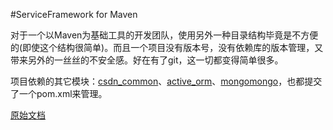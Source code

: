 #ServiceFramework for Maven

对于一个以Maven为基础工具的开发团队，使用另外一种目录结构毕竟是不方便的(即使这个结构很简单)。而且一个项目没有版本号，没有依赖库的版本管理，又带来另外的一丝丝的不安全感。好在有了git，这一切都变得简单很多。

项目依赖的其它模块：[csdn_common](https://github.com/cheney83/csdn_common)、[active_orm](https://github.com/cheney83/csdn_common)、[mongomongo](https://github.com/cheney83/mongomongo)，也都提交了一个pom.xml来管理。

[原始文档](https://github.com/allwefantasy/ServiceFramework)